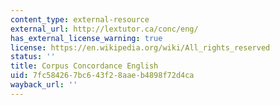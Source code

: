 ```yaml
---
content_type: external-resource
external_url: http://lextutor.ca/conc/eng/
has_external_license_warning: true
license: https://en.wikipedia.org/wiki/All_rights_reserved
status: ''
title: Corpus Concordance English
uid: 7fc58426-7bc6-43f2-8aae-b4898f72d4ca
wayback_url: ''
---
```

